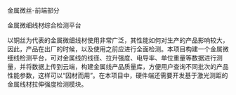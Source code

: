 金属微丝-前端部分

金属微细线材综合检测平台

以铜丝为代表的金属微细线材使用非常广泛，其性能如何对生产的产品影响较大，因此，产品在出厂的时候，以及使用之前应进行全面检测。本项目构建一个金属微细线检测平台，可对金属线的线径、拉升强度、电导率、单位重量等数据进行测量，并将数据上传到云端，构建金属线产品质量库，方便用户查询不同批次的产品性能参数，这样可以“因材而用”。在本项目中，硬件端还需要开发基于激光测距的金属线材拉伸强度检测模块。